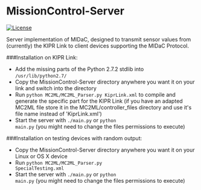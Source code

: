 # MissionControl-Server
[![License](https://img.shields.io/badge/license-MIT-brightgreen.svg?style=flat)](https://github.com/team-items/MissionControl-Server/blob/master/LICENSE)

Server implementation of MIDaC, designed to transmit sensor values from (currently) the KIPR Link to client devices supporting the MIDaC Protocol. 

###Installation on KIPR Link:
* Add the missing parts of the Python 2.7.2 stdlib into <code>/usr/lib/python2.7/</code>
* Copy the MissionControl-Server directory anywhere you want it on your link and switch into the directory
* Run <code>python MC2ML/MC2ML\_Parser.py KiprLink.xml</code> to compile and generate the specific part for the KIPR Link (if you have an adapted MC2ML file store it in the MC2ML/controller_files directory and use it's file name instead of 'KiprLink.xml')
* Start the server with <code>./main.py</code> or <code>python main.py</code> (you might need to change the files permissions to execute)

###Installation on testing devices with random output:
* Copy the MissionControl-Server directory anywhere you want it on your Linux or OS X device
* Run <code>python MC2ML/MC2ML\_Parser.py SpecialTesting.xml</code> 
* Start the server with <code>./main.py</code> or <code>python main.py</code> (you might need to change the files permissions to execute)